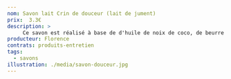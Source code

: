 ```yaml
---
nom: Savon lait Crin de douceur (lait de jument)
prix:  3.3€
description: >
     Ce savon est réalisé à base de d'huile de noix de coco, de beurre de karité et de lait de jument. Ce savon crémeux est très doux, très riche, très nourrissant. Il est idéal pour les enfants car sans huile essentielle.Le lait de jument vient de Gironde, une jumenterie tenue par une jeune femme. 
producteur: Florence
contrats: produits-entretien
tags: 
  - savons
illustration: ./media/savon-douceur.jpg
---
```


